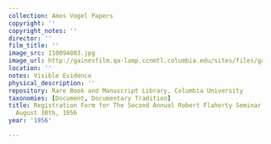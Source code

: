 ```yaml
---
collection: Amos Vogel Papers
copyright: ''
copyright_notes: ''
director: ''
film_title: ''
image_src: 110094083.jpg
image_url: http://gainesfilm.qa-lamp.ccnmtl.columbia.edu/sites/files/gainesfilm/images/110094083.jpg
location: ''
notes: Visible Evidence
physical_description: ''
repository: Rare Book and Manuscript Library, Columbia University
taxonomies: [Document, Documentary Tradition]
title: Registration Form for The Second Annual Robert Flaherty Seminar August 21 through
  August 30th, 1956
year: '1956'

---
```

